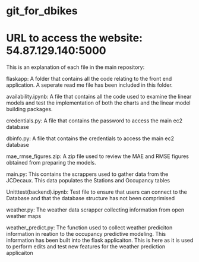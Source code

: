# git_for_dbikes
# URL to access the website: 54.87.129.140:5000

This is an explanation of each file in the main repository:

flaskapp: A folder that contains all the code relating to the front end application. A seperate read me file has been included in this folder.

availability.ipynb: A file that contains all the code used to examine the linear models and test the implementation of both the charts and the linear model building packages.

credentials.py: A file that contains the password to access the main ec2 database

dbinfo.py: A file that contains the credentials to access the main ec2 database

mae_rmse_figures.zip: A zip file used to review the MAE and RMSE figures obtained from preparing the models.

main.py: This contains the scrappers used to gather data from the JCDecaux. This data populates the Stations and Occupancy tables

Unitttest(backend).ipynb: Test file to ensure that users can connect to the Database and that the database structure has not been comprimised

weather.py: The weather data scrapper collecting information from open weather maps

weather_predict.py: The function used to collect weather prediciton information in reation to the occupancy predictive modeling. This information has been built into the flask applicaiton. This is here as it is used to perform edits and test new features for the weather prediction applicaiton
